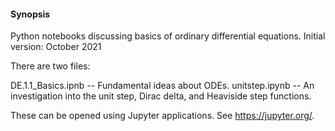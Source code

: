 #### Synopsis

Python notebooks discussing basics of ordinary differential equations. Initial version: October 2021

There are two files:

  DE.1.1_Basics.ipnb -- Fundamental ideas about ODEs.
  unitstep.ipynb     -- An investigation into the unit step, Dirac delta, and Heaviside step functions.

These can be opened using Jupyter applications. See https://jupyter.org/.

